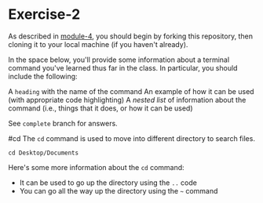 # Exercise-2

As described in [module-4](https://github.com/INFO-201/m4-git-intro), you should begin by forking this repository, then cloning it to your local machine (if you haven't already).

In the space below, you'll provide some information about a terminal command you've learned thus far in the class. In particular, you should include the following:

A `heading` with the name of the command
An example of how it can be used (with appropriate code highlighting)
A _nested list_ of information about the command (i.e., things that it does, or how it can be used)

See `complete` branch for answers.

#cd
The `cd` command is used to move into different directory to search files.

```
cd Desktop/Documents
```

Here's some more information about the `cd` command:

- It can be used to go up the directory using the `..` code
- You can go all the way up the directory using the `~` command